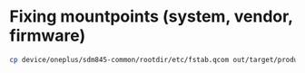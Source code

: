 
# Fixing mountpoints (system, vendor, firmware)
```sh
cp device/oneplus/sdm845-common/rootdir/etc/fstab.qcom out/target/product/$DEVICE/root/
```